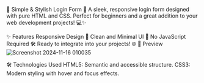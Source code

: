 🌟 Simple & Stylish Login Form 🚀
A sleek, responsive login form designed with pure HTML and CSS. 
Perfect for beginners and a great addition to your web development projects! 💻✨

✨ Features
Responsive Design 📱
Clean and Minimal UI 🎨
No JavaScript Required 🛠️
Ready to integrate into your projects! 🌐
🎯 Preview
![Screenshot 2024-11-16 010035](https://github.com/user-attachments/assets/2d32547e-2235-4f10-9359-d1d9196205ab)

🛠️ Technologies Used
HTML5: Semantic and accessible structure.
CSS3: Modern styling with hover and focus effects.





